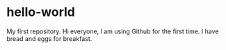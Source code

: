# hello-world
My first repository.
Hi everyone, I am using Github for the first time.
I have bread and eggs for breakfast.
